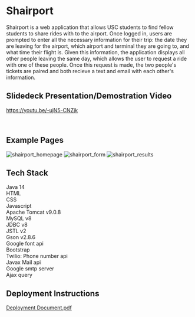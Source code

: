 # Shairport <br>

Shairport is a web application that allows USC students to find fellow students to share rides with to the airport. Once logged in, users are prompted to enter all the necessary information for their trip: the date they are leaving for the airport, which airport and terminal they are going to, and what time their flight is. Given this information, the application displays all other people leaving the same day, which allows the user to request a ride with one of these people. Once this request is made, the two people's tickets are paired and both recieve a text and email with each other's information.

## Slidedeck Presentation/Demostration Video <br>

https://youtu.be/-ujN5-CNZjk

<br>

## Example Pages <br>

![shairport_homepage](https://user-images.githubusercontent.com/84340435/168512972-868bc0d3-9b97-49d7-ba6c-593601dfca18.jpg)
![shairport_form](https://user-images.githubusercontent.com/84340435/168512991-74926fb9-7594-4c2b-8134-ddf5472f5599.jpg)
![shairport_results](https://user-images.githubusercontent.com/84340435/168513004-b7317b1e-8576-4df9-8256-5d6291616179.jpg)


## Tech Stack <br>

Java 14 <br>
HTML <br>
CSS <br>
Javascript <br>
Apache Tomcat v9.0.8 <br>
MySQL v8 <br>
JDBC v8 <br>
JSTL v2 <br>
Gson v2.8.6 <br>
Google font api <br>
Bootstrap <br>
Twilio: Phone number api <br>
Javax Mail api <br>
Google smtp server <br>
Ajax query <br>


## Deployment Instructions <br>

[Deployment Document.pdf](https://github.com/Shairport/Shairport/files/8696899/Deployment.Document.pdf)

